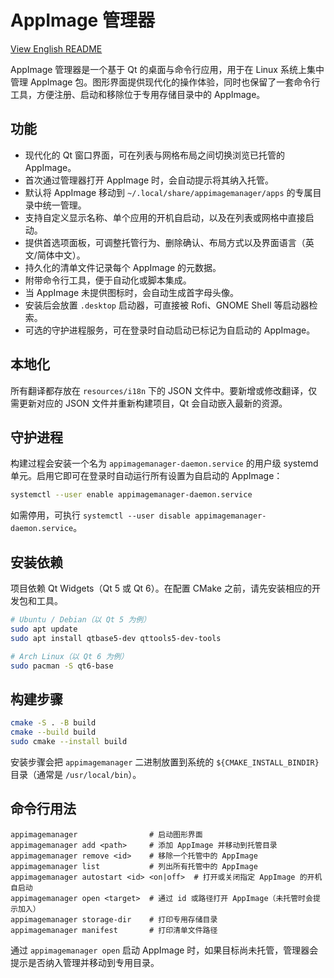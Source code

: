 # AppImage 管理器

[View English README](../README.md)

AppImage 管理器是一个基于 Qt 的桌面与命令行应用，用于在 Linux 系统上集中管理 AppImage 包。图形界面提供现代化的操作体验，同时也保留了一套命令行工具，方便注册、启动和移除位于专用存储目录中的 AppImage。

## 功能

- 现代化的 Qt 窗口界面，可在列表与网格布局之间切换浏览已托管的 AppImage。
- 首次通过管理器打开 AppImage 时，会自动提示将其纳入托管。
- 默认将 AppImage 移动到 `~/.local/share/appimagemanager/apps` 的专属目录中统一管理。
- 支持自定义显示名称、单个应用的开机自启动，以及在列表或网格中直接启动。
- 提供首选项面板，可调整托管行为、删除确认、布局方式以及界面语言（英文/简体中文）。
- 持久化的清单文件记录每个 AppImage 的元数据。
- 附带命令行工具，便于自动化或脚本集成。
- 当 AppImage 未提供图标时，会自动生成首字母头像。
- 安装后会放置 `.desktop` 启动器，可直接被 Rofi、GNOME Shell 等启动器检索。
- 可选的守护进程服务，可在登录时自动启动已标记为自启动的 AppImage。

## 本地化

所有翻译都存放在 `resources/i18n` 下的 JSON 文件中。要新增或修改翻译，仅需更新对应的 JSON 文件并重新构建项目，Qt 会自动嵌入最新的资源。

## 守护进程

构建过程会安装一个名为 `appimagemanager-daemon.service` 的用户级 systemd 单元。启用它即可在登录时自动运行所有设置为自启动的 AppImage：

```bash
systemctl --user enable appimagemanager-daemon.service
```

如需停用，可执行 `systemctl --user disable appimagemanager-daemon.service`。

## 安装依赖

项目依赖 Qt Widgets（Qt 5 或 Qt 6）。在配置 CMake 之前，请先安装相应的开发包和工具。

```bash
# Ubuntu / Debian（以 Qt 5 为例）
sudo apt update
sudo apt install qtbase5-dev qttools5-dev-tools

# Arch Linux（以 Qt 6 为例）
sudo pacman -S qt6-base
```

## 构建步骤

```bash
cmake -S . -B build
cmake --build build
sudo cmake --install build
```

安装步骤会把 `appimagemanager` 二进制放置到系统的 `${CMAKE_INSTALL_BINDIR}` 目录（通常是 `/usr/local/bin`）。

## 命令行用法

```text
appimagemanager                # 启动图形界面
appimagemanager add <path>     # 添加 AppImage 并移动到托管目录
appimagemanager remove <id>    # 移除一个托管中的 AppImage
appimagemanager list           # 列出所有托管中的 AppImage
appimagemanager autostart <id> <on|off>  # 打开或关闭指定 AppImage 的开机自启动
appimagemanager open <target>  # 通过 id 或路径打开 AppImage（未托管时会提示加入）
appimagemanager storage-dir    # 打印专用存储目录
appimagemanager manifest       # 打印清单文件路径
```

通过 `appimagemanager open` 启动 AppImage 时，如果目标尚未托管，管理器会提示是否纳入管理并移动到专用目录。
